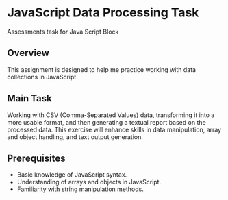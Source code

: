 # JavaScript Data Processing Task
Assessments task for Java Script Block

## Overview

This assignment is designed to help me practice working with data collections in JavaScript. 

## Main Task
Working with CSV (Comma-Separated Values) data, transforming it into a more usable format, and then generating a textual report based on the processed data. This exercise will enhance skills in data manipulation, array and object handling, and text output generation.

## Prerequisites

- Basic knowledge of JavaScript syntax.
- Understanding of arrays and objects in JavaScript.
- Familiarity with string manipulation methods.

